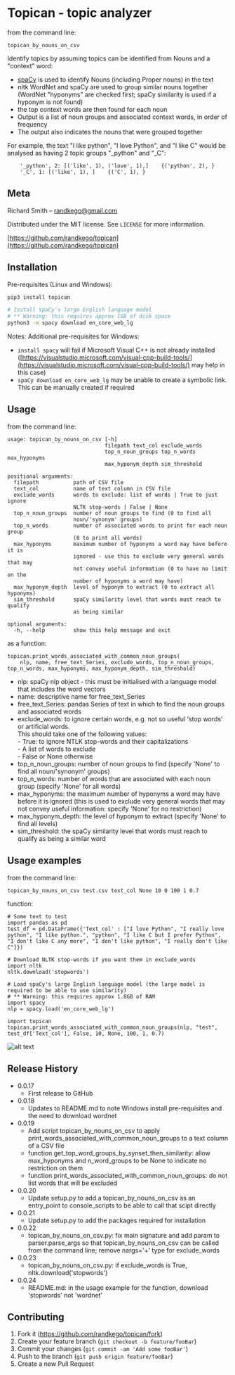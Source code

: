 # Topican - topic analyzer

from  the command line:
```python3
topican_by_nouns_on_csv  
```
Identify topics by assuming topics can be identified from Nouns and a "context" word:  
- [spaCy](https://spacy.io/) is used to identify Nouns (including Proper nouns) in the text  
- nltk WordNet and spaCy are used to group similar nouns together (WordNet "hyponyms" are checked first; spaCy similarity is used if a hyponym is not found)  
- the top context words are then found for each noun  
- Output is a list of noun groups and associated context words, in order of frequency  
- The output also indicates the nouns that were grouped together

For example, the text "I like python", "I love Python", and "I like C" would be analysed as having 2 topic groups "_python" and "_C":
```python3
    '_python', 2: [('like', 1), ('love', 1),]    {('python', 2), }
    '_C', 1: [('like', 1), ]    {('C', 1), }
```

## Meta
Richard Smith – randkego@gmail.com

Distributed under the MIT license. See ``LICENSE`` for more information.

[https://github.com/randkego/topican](https://github.com/randkego/topican)

## Installation

Pre-requisites (Linux and Windows):

```sh
pip3 install topican

# Install spaCy's large English language model
# ** Warning: this requires approx 1GB of disk space
python3 -m spacy download en_core_web_lg

```

Notes: Additional pre-requisites for Windows:  
- ```install spacy``` will fail if Microsoft Visual C++ is not already installed 
([https://visualstudio.microsoft.com/visual-cpp-build-tools/](https://visualstudio.microsoft.com/visual-cpp-build-tools/) may help in this case)  
- ```spaCy download en_core_web_lg``` may be unable to create a symbolic link. This can be manually created if required


## Usage
from the command line:
```python3
usage: topican_by_nouns_on_csv [-h]
                               filepath text_col exclude_words
                               top_n_noun_groups top_n_words max_hyponyms
                               max_hyponym_depth sim_threshold

positional arguments:
  filepath           path of CSV file
  text_col           name of text column in CSV file
  exclude_words      words to exclude: list of words | True to just ignore
                     NLTK stop-words | False | None
  top_n_noun_groups  number of noun groups to find (0 to find all
                     noun/'synonym' groups)
  top_n_words        number of associated words to print for each noun group
                     (0 to print all words)
  max_hyponyms       maximum number of hyponyms a word may have before it is
                     ignored - use this to exclude very general words that may
                     not convey useful information (0 to have no limit on the
                     number of hyponyms a word may have)
  max_hyponym_depth  level of hyponym to extract (0 to extract all hyponyms)
  sim_threshold      spaCy similarity level that words must reach to qualify
                     as being similar

optional arguments:
  -h, --help         show this help message and exit
```

as a function:
```python3
topican.print_words_associated_with_common_noun_groups(
    nlp, name, free_text_Series, exclude_words, top_n_noun_groups, top_n_words, max_hyponyms, max_hyponym_depth, sim_threshold)
```
- nlp: spaCy nlp object - this must be initialised with a language model that includes the word vectors
- name: descriptive name for free_text_Series
- free_text_Series: pandas Series of text in which to find the noun groups and associated words
- exclude_words: to ignore certain words, e.g. not so useful 'stop words' or artificial words.  
  This should take one of the following values:  
  <nbsp>- True: to ignore NTLK stop-words and their capitalizations  
  <nbsp>- A list of words to exclude  
  <nbsp>- False or None otherwise
- top_n_noun_groups: number of noun groups to find (specify 'None' to find all noun/'synonym' groups)
- top_n_words: number of words that are associated with each noun group (specify 'None' for all words)
- max_hyponyms: the maximum number of hyponyms a word may have before it is ignored (this is used to
  exclude very general words that may not convey useful information: specify 'None' for no restriction)
- max_hyponym_depth: the level of hyponym to extract (specify 'None' to find all levels)
- sim_threshold: the spaCy similarity level that words must reach to qualify as being a similar word


## Usage examples
from the command line:
```python3
topican_by_nouns_on_csv test.csv text_col None 10 0 100 1 0.7
```

function:
```python3
# Some text to test
import pandas as pd
test_df = pd.DataFrame({'Text_col' : ["I love Python", "I really love python", "I like python.", "python", "I like C but I prefer Python", "I don't like C any more", "I don't like python", "I really don't like C"]})

# Download NLTK stop-words if you want them in exclude_words
import nltk
nltk.download('stopwords')

# Load spaCy's large English language model (the large model is required to be able to use similarity)
# ** Warning: this requires approx 1.8GB of RAM
import spacy
nlp = spacy.load('en_core_web_lg')

import topican
topican.print_words_associated_with_common_noun_groups(nlp, "test", test_df['Text_col'], False, 10, None, 100, 1, 0.7)
```
![alt text](images/readme_usage_output.png "topican usage example")

## Release History

* 0.0.17
    * First release to GitHub
* 0.0.18
    * Updates to README.md to note Windows install pre-requisites and the need to download wordnet
* 0.0.19
    * Add script topican_by_nouns_on_csv to apply print_words_associated_with_common_noun_groups to a text column of a CSV file
    * function get_top_word_groups_by_synset_then_similarity: allow max_hyponyms and n_word_groups to be None to indicate no restriction on them
    * function print_words_associated_with_common_noun_groups: do not list words that will be excluded
* 0.0.20
    * Update setup.py to add a topican_by_nouns_on_csv as an entry_point to console_scripts to be able to call that scipt directly
* 0.0.21
    * Update setup.py to add the packages required for installation
* 0.0.22
    * topican_by_nouns_on_csv.py: fix main signature and add param to parser.parse_args so that topican_by_nouns_on_csv can be called from the command line; remove nargs='+' type for exclude_words
* 0.0.23
    * topican_by_nouns_on_csv.py: if exclude_words is True, nltk.download('stopwords')
* 0.0.24
    * README.md: in the usage example for the function, download 'stopwords' not 'wordnet'
    
## Contributing

1. Fork it (<https://github.com/randkego/topican/fork>)
2. Create your feature branch (`git checkout -b feature/fooBar`)
3. Commit your changes (`git commit -am 'Add some fooBar'`)
4. Push to the branch (`git push origin feature/fooBar`)
5. Create a new Pull Request

<!-- Markdown link & img dfn's -->
[wiki]: https://github.com/randkego/topican/wiki
